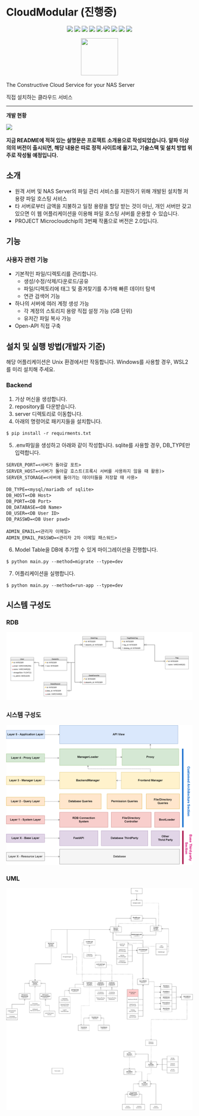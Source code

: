 # CloudModular (진행중)

<div align="center">
    <img src="https://img.shields.io/badge/fastapi-109989?style=flat-square&logo=FASTAPI&logoColor=white" />
    <img src="https://img.shields.io/badge/React-20232A?style=flat-square&logo=react&logoColor=61DAFB">
    <img src="https://img.shields.io/badge/Redux-593D88?style=flat-square&logo=redux&logoColor=white">
    <img src="https://img.shields.io/badge/SQLite-07405E?style=flat-square&logo=sqlite&logoColor=white">
    <img src="https://img.shields.io/badge/MySQL-005C84?style=flat-square&logo=mysql&logoColor=white">
    <img src="https://img.shields.io/badge/MariaDB-003545?style=flat-square&logo=mariadb&logoColor=white">
    <img src="https://img.shields.io/badge/JWT-000000?style=flat-square&logo=JSON%20web%20tokens&logoColor=white">
    <img src="https://img.shields.io/badge/Docker-2CA5E0?style=flat-square&logo=docker&logoColor=white">
    <img src="https://img.shields.io/badge/GitHub_Actions-2088FF?style=flat-square&logo=github-actions&logoColor=white">
</div>

<p align="center">
    <img width="100", height="100", src="/readme-assets/title.png">
</p>

The Constructive Cloud Service for your NAS Server

직접 설치하는 클라우드 서비스

* * *

**개발 현황**

[![](https://img.shields.io/badge/Notion-000000?style=for-the-badge&logo=notion&logoColor=white)](https://www.notion.so/CloudModular-ade21e9e1a324cfc916da7d051893717)

**지금 README에 적혀 있는 설명문은 프로잭트 소개용으로 작성되었습니다. 알파 이상의의 버전이 출시되면, 해당 내용은 따로 정적 사이트에 옮기고, 기술스택 및 설치 방법 위주로 작성될 예정입니다.**

## 소개
* 원격 서버 및 NAS Server의 파일 관리 서비스를 지원하기 위해 개발된 설치형 저용량 파일 호스팅 서비스
* 타 서버로부터 금액을 지불하고 일정 용량을 할당 받는 것이 아닌, 개인 서버만 갖고 있으면 이 웹 어플리케이션을 이용해 파일 호스팅 서버를 운용할 수 있습니다.
* PROJECT Microcloudchip의 3번째 작품으로 버전은 2.0입니다.

## 기능
### 사용자 관련 기능
* 기본적인 파일/디렉토리를 관리합니다.
    * 생성/수정/삭제/다운로드/공유
    * 파일/디렉토리에 태그 및 즐겨찾기를 추가해 빠른 데이터 탐색
    * 연관 검색어 기능
* 하나의 서버에 여러 계정 생성 가능
    * 각 계정의 스토리지 용량 직접 설정 가능 (GB 단위)
    * 유저간 파일 복사 가능
* Open-API 직접 구축


## 설치 및 실행 방법(개발자 기준)
해당 어플리케이션은 Unix 환경에서만 작동합니다. Windows를 사용할 경우, WSL2를 미리 설치해 주세요.
### Backend
1. 가상 머신을 생성합니다.
2. repository를 다운받습니다.
3. server 디렉토리로 이동합니다.
4. 아래의 명령어로 패키지들을 설치합니다.
```
$ pip install -r requirments.txt
```
5. .env파일을 생성하고 아래와 같이 작성합니다. sqlite를 사용할 경우, DB_TYPE만 입력합니다.
```
SERVER_PORT=<서버가 돌아갈 포트>
SERVER_HOST=<서버가 돌아갈 호스트(프록시 서버를 사용하지 않을 때 활용)>
SERVER_STORAGE=<서버에 돌아가는 데이터들을 저장할 때 사용>

DB_TYPE=<mysql/mariadb of sqlite>
DB_HOST=<DB Host>
DB_PORT=<DB Port>
DB_DATABASE=<DB Name>
DB_USER=<DB User ID>
DB_PASSWD=<DB User pswd>

ADMIN_EMAIL=<관리자 이메일>
ADMIN_EMAIL_PASSWD=<관리자 2차 이메일 패스워드>
```
6. Model Table을 DB에 추가할 수 있게 마이그레이션을 진행합니다.
```
$ python main.py --method=migrate --type=dev
```
7. 어플리케이션을 실행합니다.
```
$ python main.py --method=run-app --type=dev
```

## 시스템 구성도

### RDB
![](readme-asset/db.png)

### 시스템 구성도
![](readme-asset/uml0.png)

### UML
![](readme-asset/uml.png)
